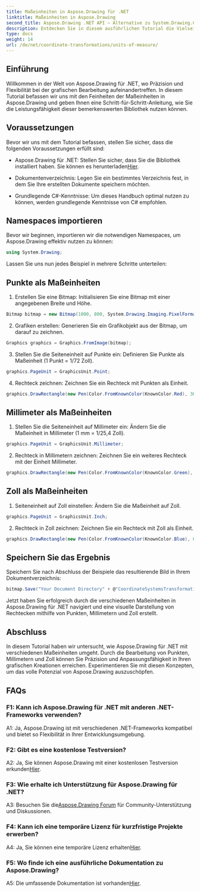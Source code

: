 ```yaml
---
title: Maßeinheiten in Aspose.Drawing für .NET
linktitle: Maßeinheiten in Aspose.Drawing
second_title: Aspose.Drawing .NET API – Alternative zu System.Drawing.Common
description: Entdecken Sie in diesem ausführlichen Tutorial die Vielseitigkeit von Aspose.Drawing für .NET und lernen Sie Maßeinheiten für Präzisionsgrafiken kennen.
type: docs
weight: 14
url: /de/net/coordinate-transformations/units-of-measure/
---
```

## Einführung

Willkommen in der Welt von Aspose.Drawing für .NET, wo Präzision und Flexibilität bei der grafischen Bearbeitung aufeinandertreffen. In diesem Tutorial befassen wir uns mit den Feinheiten der Maßeinheiten in Aspose.Drawing und geben Ihnen eine Schritt-für-Schritt-Anleitung, wie Sie die Leistungsfähigkeit dieser bemerkenswerten Bibliothek nutzen können.

## Voraussetzungen

Bevor wir uns mit dem Tutorial befassen, stellen Sie sicher, dass die folgenden Voraussetzungen erfüllt sind:

-  Aspose.Drawing für .NET: Stellen Sie sicher, dass Sie die Bibliothek installiert haben. Sie können es herunterladen[Hier](https://releases.aspose.com/drawing/net/).

- Dokumentenverzeichnis: Legen Sie ein bestimmtes Verzeichnis fest, in dem Sie Ihre erstellten Dokumente speichern möchten.

- Grundlegende C#-Kenntnisse: Um dieses Handbuch optimal nutzen zu können, werden grundlegende Kenntnisse von C# empfohlen.

## Namespaces importieren

Bevor wir beginnen, importieren wir die notwendigen Namespaces, um Aspose.Drawing effektiv nutzen zu können:

```csharp
using System.Drawing;
```

Lassen Sie uns nun jedes Beispiel in mehrere Schritte unterteilen:

## Punkte als Maßeinheiten

1. Erstellen Sie eine Bitmap: Initialisieren Sie eine Bitmap mit einer angegebenen Breite und Höhe.

```csharp
Bitmap bitmap = new Bitmap(1000, 800, System.Drawing.Imaging.PixelFormat.Format32bppPArgb);
```

2. Grafiken erstellen: Generieren Sie ein Grafikobjekt aus der Bitmap, um darauf zu zeichnen.

```csharp
Graphics graphics = Graphics.FromImage(bitmap);
```

3. Stellen Sie die Seiteneinheit auf Punkte ein: Definieren Sie Punkte als Maßeinheit (1 Punkt = 1/72 Zoll).

```csharp
graphics.PageUnit = GraphicsUnit.Point;
```

4. Rechteck zeichnen: Zeichnen Sie ein Rechteck mit Punkten als Einheit.

```csharp
graphics.DrawRectangle(new Pen(Color.FromKnownColor(KnownColor.Red), 36f), 72, 72, 72, 72);
```

## Millimeter als Maßeinheiten

1. Stellen Sie die Seiteneinheit auf Millimeter ein: Ändern Sie die Maßeinheit in Millimeter (1 mm = 1/25,4 Zoll).

```csharp
graphics.PageUnit = GraphicsUnit.Millimeter;
```

2. Rechteck in Millimetern zeichnen: Zeichnen Sie ein weiteres Rechteck mit der Einheit Millimeter.

```csharp
graphics.DrawRectangle(new Pen(Color.FromKnownColor(KnownColor.Green), 6.35f), 25.4f, 25.4f, 25.4f, 25.4f);
```

## Zoll als Maßeinheiten

1. Seiteneinheit auf Zoll einstellen: Ändern Sie die Maßeinheit auf Zoll.

```csharp
graphics.PageUnit = GraphicsUnit.Inch;
```

2. Rechteck in Zoll zeichnen: Zeichnen Sie ein Rechteck mit Zoll als Einheit.

```csharp
graphics.DrawRectangle(new Pen(Color.FromKnownColor(KnownColor.Blue), 0.125f), 1, 1, 1, 1);
```

## Speichern Sie das Ergebnis

Speichern Sie nach Abschluss der Beispiele das resultierende Bild in Ihrem Dokumentverzeichnis:

```csharp
bitmap.Save("Your Document Directory" + @"CoordinateSystemsTransformations\UnitsOfMeasure_out.png");
```

Jetzt haben Sie erfolgreich durch die verschiedenen Maßeinheiten in Aspose.Drawing für .NET navigiert und eine visuelle Darstellung von Rechtecken mithilfe von Punkten, Millimetern und Zoll erstellt.

## Abschluss

In diesem Tutorial haben wir untersucht, wie Aspose.Drawing für .NET mit verschiedenen Maßeinheiten umgeht. Durch die Bearbeitung von Punkten, Millimetern und Zoll können Sie Präzision und Anpassungsfähigkeit in Ihren grafischen Kreationen erreichen. Experimentieren Sie mit diesen Konzepten, um das volle Potenzial von Aspose.Drawing auszuschöpfen.

## FAQs

### F1: Kann ich Aspose.Drawing für .NET mit anderen .NET-Frameworks verwenden?

A1: Ja, Aspose.Drawing ist mit verschiedenen .NET-Frameworks kompatibel und bietet so Flexibilität in Ihrer Entwicklungsumgebung.

### F2: Gibt es eine kostenlose Testversion?

 A2: Ja, Sie können Aspose.Drawing mit einer kostenlosen Testversion erkunden[Hier](https://releases.aspose.com/).

### F3: Wie erhalte ich Unterstützung für Aspose.Drawing für .NET?

 A3: Besuchen Sie die[Aspose.Drawing Forum](https://forum.aspose.com/c/diagram/17) für Community-Unterstützung und Diskussionen.

### F4: Kann ich eine temporäre Lizenz für kurzfristige Projekte erwerben?

 A4: Ja, Sie können eine temporäre Lizenz erhalten[Hier](https://purchase.aspose.com/temporary-license/).

### F5: Wo finde ich eine ausführliche Dokumentation zu Aspose.Drawing?

 A5: Die umfassende Dokumentation ist vorhanden[Hier](https://reference.aspose.com/drawing/net/).
